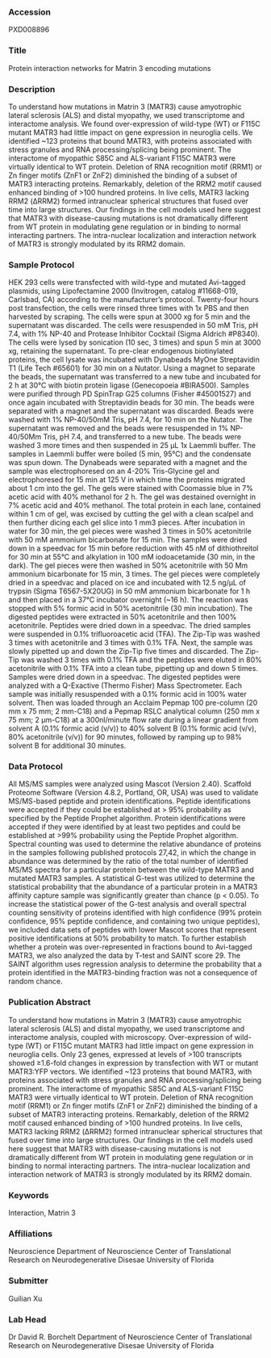 ### Accession
PXD008896

### Title
Protein interaction networks for Matrin 3 encoding mutations

### Description
To understand how mutations in Matrin 3 (MATR3) cause amyotrophic lateral sclerosis (ALS) and distal myopathy, we used transcriptome and interactome analysis. We found over-expression of wild-type (WT) or F115C mutant MATR3 had little impact on gene expression in neuroglia cells. We identified ~123 proteins that bound MATR3, with proteins associated with stress granules and RNA processing/splicing being prominent. The interactome of myopathic S85C and ALS-variant F115C MATR3 were virtually identical to WT protein. Deletion of RNA recognition motif (RRM1) or Zn finger motifs (ZnF1 or ZnF2) diminished the binding of a subset of MATR3 interacting proteins. Remarkably, deletion of the RRM2 motif caused enhanced binding of >100 hundred proteins. In live cells, MATR3 lacking RRM2 (ΔRRM2) formed intranuclear spherical structures that fused over time into large structures. Our findings in the cell models used here suggest that MATR3 with disease-causing mutations is not dramatically different from WT protein in modulating gene regulation or in binding to normal interacting partners. The intra-nuclear localization and interaction network of MATR3 is strongly modulated by its RRM2 domain.

### Sample Protocol
HEK 293 cells were transfected with wild-type and mutated Avi-tagged plasmids, using Lipofectamine 2000 (Invitrogen, catalog #11668-019, Carlsbad, CA) according to the manufacturer’s protocol. Twenty-four hours post transfection, the cells were rinsed three times with 1x PBS and then harvested by scraping. The cells were spun at 3000 xg for 5 min and the supernatant was discarded. The cells were resuspended in 50 mM Tris, pH 7.4, with 1% NP-40 and Protease Inhibitor Cocktail (Sigma Aldrich #P8340). The cells were lysed by sonication (10 sec, 3 times) and spun 5 min at 3000 xg, retaining the supernatant. To pre-clear endogenous biotinylated proteins, the cell lysate was incubated with Dynabeads MyOne Streptavidin T1 (Life Tech #65601) for 30 min on a Nutator. Using a magnet to separate the beads, the supernatant was transferred to a new tube and incubated for 2 h at 30°C with biotin protein ligase (Genecopoeia #BIRA500). Samples were purified through PD SpinTrap G25 columns (Fisher #45001527) and once again incubated with Streptavidin beads for 30 min. The beads were separated with a magnet and the supernatant was discarded. Beads were washed with 1% NP-40/50mM Tris, pH 7.4, for 10 min on the Nutator. The supernatant was removed and the beads were resuspended in 1% NP-40/50Mm Tris, pH 7.4, and transferred to a new tube. The beads were washed 3 more times and then suspended in 25 µL 1x Laemmli buffer. The samples in Laemmli buffer were boiled (5 min, 95°C) and the condensate was spun down. The Dynabeads were separated with a magnet and the sample was electrophoresed on an 4-20% Tris-Glycine gel and electrophoresed for 15 min at 125 V in which time the proteins migrated about 1 cm into the gel. The gels were stained with Coomassie blue in 7% acetic acid with 40% methanol for 2 h. The gel was destained overnight in 7% acetic acid and 40% methanol. The total protein in each lane, contained within 1 cm of gel, was excised by cutting the gel with a clean scalpel and then further dicing each gel slice into 1 mm3 pieces. After incubation in water for 30 min, the gel pieces were washed 3 times in 50% acetonitrile with 50 mM ammonium bicarbonate for 15 min. The samples were dried down in a speedvac for 15 min before reduction with 45 nM of dithiothreitol for 30 min at 55°C and alkylation in 100 mM iodoacetamide (30 min, in the dark). The gel pieces were then washed in 50% acetonitrile with 50 Mm ammonium bicarbonate for 15 min, 3 times. The gel pieces were completely dried in a speedvac and placed on ice and incubated with 12.5 ng/µL of trypsin (Sigma T6567-5X20UG) in 50 mM ammonium bicarbonate for 1 h and then placed in a 37°C incubator overnight (~16 h). The reaction was stopped with 5% formic acid in 50% acetonitrile (30 min incubation). The digested peptides were extracted in 50% acetonitrile and then 100% acetonitrile. Peptides were dried down in a speedvac.  The dried samples were suspended in 0.1% trifluoroacetic acid (TFA). The Zip-Tip was washed 3 times with acetonitrile and 3 times with 0.1% TFA. Next, the sample was slowly pipetted up and down the Zip-Tip five times and discarded. The Zip-Tip was washed 3 times with 0.1% TFA and the peptides were eluted in 80% acetonitrile with 0.1% TFA into a clean tube, pipetting up and down 5 times. Samples were dried down in a speedvac. The digested peptides were analyzed with a Q-Exactive (Thermo Fisher) Mass Spectrometer. Each sample was initially resuspended with a 0.1% formic acid in 100% water solvent. Then was loaded through an Acclaim Pepmap 100 pre-column (20 mm x 75 mm; 2 mm-C18) and a Pepmap RSLC analytical column (250 mm x 75 mm; 2 μm-C18) at a 300nl/minute flow rate during a linear gradient from solvent A (0.1% formic acid (v/v)) to 40% solvent B (0.1% formic acid (v/v), 80% acetonitrile (v/v)) for 90 minutes, followed by ramping up to 98% solvent B for additional 30 minutes.

### Data Protocol
All MS/MS samples were analyzed using Mascot (Version 2.40). Scaffold Proteome Software (Version 4.8.2, Portland, OR, USA) was used to validate MS/MS-based peptide and protein identifications. Peptide identifications were accepted if they could be established at > 95% probability as specified by the Peptide Prophet algorithm. Protein identifications were accepted if they were identified by at least two peptides and could be established at >99% probability using the Peptide Prophet algorithm. Spectral counting was used to determine the relative abundance of proteins in the samples following published protocols 27,42, in which the change in abundance was determined by the ratio of the total number of identified MS/MS spectra for a particular protein between the wild-type MATR3 and mutated MATR3 samples. A statistical G-test was utilized to determine the statistical probability that the abundance of a particular protein in a MATR3 affinity capture sample was significantly greater than chance (p < 0.05). To increase the statistical power of the G-test analysis and overall spectral counting sensitivity of proteins identified with high confidence (99% protein confidence, 95% peptide confidence, and containing two unique peptides), we included data sets of peptides with lower Mascot scores that represent positive identifications at 50% probability to match. To further establish whether a protein was over-represented in fractions bound to Avi-tagged MATR3, we also analyzed the data by T-test and SAINT score 29. The SAINT algorithm uses regression analysis to determine the probability that a protein identified in the MATR3-binding fraction was not a consequence of random chance.

### Publication Abstract
To understand how mutations in Matrin 3 (MATR3) cause amyotrophic lateral sclerosis (ALS) and distal myopathy, we used transcriptome and interactome analysis, coupled with microscopy. Over-expression of wild-type (WT) or F115C mutant MATR3 had little impact on gene expression in neuroglia cells. Only 23 genes, expressed at levels of &gt;100 transcripts showed &#x2265;1.6-fold changes in expression by transfection with WT or mutant MATR3:YFP vectors. We identified ~123 proteins that bound MATR3, with proteins associated with stress granules and RNA processing/splicing being prominent. The interactome of myopathic S85C and ALS-variant F115C MATR3 were virtually identical to WT protein. Deletion of RNA recognition motif (RRM1) or Zn finger motifs (ZnF1 or ZnF2) diminished the binding of a subset of MATR3 interacting proteins. Remarkably, deletion of the RRM2 motif caused enhanced binding of &gt;100 hundred proteins. In live cells, MATR3 lacking RRM2 (&#x394;RRM2) formed intranuclear spherical structures that fused over time into large structures. Our findings in the cell models used here suggest that MATR3 with disease-causing mutations is not dramatically different from WT protein in modulating gene regulation or in binding to normal interacting partners. The intra-nuclear localization and interaction network of MATR3 is strongly modulated by its RRM2 domain.

### Keywords
Interaction, Matrin 3

### Affiliations
Neuroscience
Department of Neuroscience Center of Translational Research on Neurodegenerative Disesae University of Florida

### Submitter
Guilian Xu

### Lab Head
Dr David R. Borchelt
Department of Neuroscience Center of Translational Research on Neurodegenerative Disesae University of Florida


